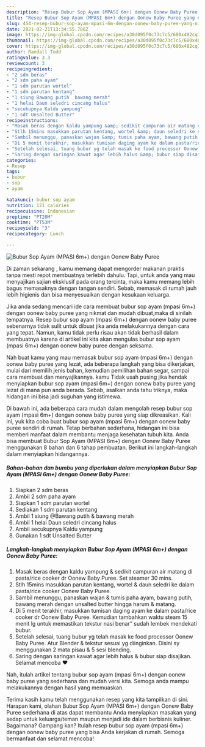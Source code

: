```yaml
---
description: "Resep Bubur Sop Ayam (MPASI 6m+) dengan Oonew Baby Puree yang nikmat dan Mudah Dibuat"
title: "Resep Bubur Sop Ayam (MPASI 6m+) dengan Oonew Baby Puree yang nikmat dan Mudah Dibuat"
slug: 454-resep-bubur-sop-ayam-mpasi-6m-dengan-oonew-baby-puree-yang-nikmat-dan-mudah-dibuat
date: 2021-02-21T13:34:55.786Z
image: https://img-global.cpcdn.com/recipes/a30d095f0c73c7c5/680x482cq70/bubur-sop-ayam-mpasi-6m-dengan-oonew-baby-puree-foto-resep-utama.jpg
thumbnail: https://img-global.cpcdn.com/recipes/a30d095f0c73c7c5/680x482cq70/bubur-sop-ayam-mpasi-6m-dengan-oonew-baby-puree-foto-resep-utama.jpg
cover: https://img-global.cpcdn.com/recipes/a30d095f0c73c7c5/680x482cq70/bubur-sop-ayam-mpasi-6m-dengan-oonew-baby-puree-foto-resep-utama.jpg
author: Randall Todd
ratingvalue: 3.3
reviewcount: 3
recipeingredient:
- "2 sdm beras"
- "2 sdm paha ayam"
- "1 sdm parutan wortel"
- "1 sdm parutan kentang"
- "1 siung Bawang putih  bawang merah"
- "1 helai Daun seledri cincang halus"
- "secukupnya Kaldu yampung"
- "1 sdt Unsalted Butter"
recipeinstructions:
- "Masak beras dengan kaldu yampung &amp; sedikit campuran air matang di pasta/rice cooker dr Oonew Baby Puree. Set steamer 30 mins."
- "Stlh 15mins masukkan parutan kentang, wortel &amp; daun seledri ke dalam pasta/rice cooker Oonew Baby Puree."
- "Sambil menunggu, panaskan wajan &amp; tumis paha ayam, bawang putih, bawang merah dengan unsalted butter hingga harum &amp; matang."
- "Di 5 menit terakhir, masukkan tumisan daging ayam ke dalam pasta/rice cooker dr Oonew Baby Puree. Kemudian tambahkan waktu steam 15 menit lg untuk memastikan tekstur nasi benar” sudah lembek mendekati bubur."
- "Setelah selesai, tuang bubur yg telah masak ke food processor Oonew Baby Puree. Atur Blender &amp; tekstur sesuai yg diinginkan. Disini sy menggunakan 2 mata pisau &amp; 5 sesi blending."
- "Saring dengan saringan kawat agar lebih halus &amp; bubur siap disajikan. Selamat mencoba ❤️"
categories:
- Resep
tags:
- bubur
- sop
- ayam

katakunci: bubur sop ayam 
nutrition: 121 calories
recipecuisine: Indonesian
preptime: "PT20M"
cooktime: "PT53M"
recipeyield: "3"
recipecategory: Lunch

---
```



![Bubur Sop Ayam (MPASI 6m+) dengan Oonew Baby Puree](https://img-global.cpcdn.com/recipes/a30d095f0c73c7c5/680x482cq70/bubur-sop-ayam-mpasi-6m-dengan-oonew-baby-puree-foto-resep-utama.jpg)

Di zaman  sekarang , kamu memang dapat mengorder makanan praktis tanpa mesti repot membuatnya terlebih dahulu. Tapi, untuk anda yang mau menyajikan sajian eksklusif pada orang tercinta, maka kamu memang lebih bagus memasaknya dengan tangan sendiri. Sebab, memasak di rumah jauh lebih higienis dan bisa menyesuaikan dengan kesukaan keluarga.

Jika anda sedang mencari ide cara membuat bubur sop ayam (mpasi 6m+) dengan oonew baby puree yang nikmat dan mudah dibuat,maka di sinilah tempatnya. Resep bubur sop ayam (mpasi 6m+) dengan oonew baby puree  sebenarnya tidak sulit untuk dibuat jika anda melakukannya dengan cara yang tepat. Namun, kamu tidak perlu risau akan tidak berhasil dalam membuatnya 
karena di artikel ini kita akan mengulas bubur sop ayam (mpasi 6m+) dengan oonew baby puree dengan seksama.  



Nah buat kamu yang mau memasak bubur sop ayam (mpasi 6m+) dengan oonew baby puree yang lezat, ada beberapa langkah yang bisa dikerjakan, mulai dari memilih jenis bahan, kemudian pemilihan bahan segar, sampai cara membuat dan menyajikannya. kamu Tidak usah pusing jika hendak menyiapkan bubur sop ayam (mpasi 6m+) dengan oonew baby puree yang lezat di mana pun anda berada. Sebab, asalkan anda  tahu triknya, maka hidangan ini bisa jadi suguhan yang istimewa.

Di bawah ini, ada beberapa cara mudah dalam mengolah resep bubur sop ayam (mpasi 6m+) dengan oonew baby puree yang siap dikreasikan. Kali ini, yuk kita coba buat bubur sop ayam (mpasi 6m+) dengan oonew baby puree sendiri di rumah. Tetap berbahan sederhana, hidangan ini bisa memberi manfaat dalam membantu menjaga kesehatan tubuh kita. Anda bisa membuat Bubur Sop Ayam (MPASI 6m+) dengan Oonew Baby Puree menggunakan 8 bahan dan 6 tahap pembuatan. Berikut ini langkah-langkah dalam menyiapkan hidangannya.

<!--inarticleads1-->

##### Bahan-bahan dan bumbu yang diperlukan dalam menyiapkan Bubur Sop Ayam (MPASI 6m+) dengan Oonew Baby Puree:

1. Siapkan 2 sdm beras
1. Ambil 2 sdm paha ayam
1. Siapkan 1 sdm parutan wortel
1. Sediakan 1 sdm parutan kentang
1. Ambil 1 siung @Bawang putih &amp; bawang merah
1. Ambil 1 helai Daun seledri cincang halus
1. Ambil secukupnya Kaldu yampung
1. Gunakan 1 sdt Unsalted Butter




<!--inarticleads2-->

##### Langkah-langkah menyiapkan Bubur Sop Ayam (MPASI 6m+) dengan Oonew Baby Puree:

1. Masak beras dengan kaldu yampung &amp; sedikit campuran air matang di pasta/rice cooker dr Oonew Baby Puree. Set steamer 30 mins.
1. Stlh 15mins masukkan parutan kentang, wortel &amp; daun seledri ke dalam pasta/rice cooker Oonew Baby Puree.
1. Sambil menunggu, panaskan wajan &amp; tumis paha ayam, bawang putih, bawang merah dengan unsalted butter hingga harum &amp; matang.
1. Di 5 menit terakhir, masukkan tumisan daging ayam ke dalam pasta/rice cooker dr Oonew Baby Puree. Kemudian tambahkan waktu steam 15 menit lg untuk memastikan tekstur nasi benar” sudah lembek mendekati bubur.
1. Setelah selesai, tuang bubur yg telah masak ke food processor Oonew Baby Puree. Atur Blender &amp; tekstur sesuai yg diinginkan. Disini sy menggunakan 2 mata pisau &amp; 5 sesi blending.
1. Saring dengan saringan kawat agar lebih halus &amp; bubur siap disajikan. Selamat mencoba ❤️




Nah, itulah artikel tentang  bubur sop ayam (mpasi 6m+) dengan oonew baby puree  yang sederhana dan mudah versi kita. Semoga anda mampu melakukannya dengan hasil yang memuaskan. 

Terima kasih kamu telah menggunakan resep yang kita tampilkan di sini. Harapan kami, olahan  Bubur Sop Ayam (MPASI 6m+) dengan Oonew Baby Puree sederhana di atas dapat membantu Anda menyiapkan masakan yang sedap untuk keluarga/teman maupun menjadi ide dalam berbisnis kuliner. Bagaimana? Gampang kan? Itulah resep bubur sop ayam (mpasi 6m+) dengan oonew baby puree yang bisa Anda kerjakan di rumah. Semoga bermanfaat dan selamat mencoba!

